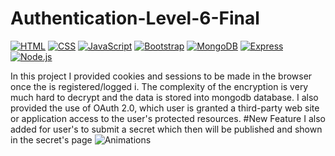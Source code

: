 # Authentication-Level-6-Final
[![HTML](https://img.shields.io/badge/HTML-239120?style=for-the-badge&logo=html5&logoColor=white)](https://html.com/)
[![CSS](https://img.shields.io/badge/CSS-239120?&style=for-the-badge&logo=css3&logoColor=white)](https://www.free-css.com/)
[![JavaScript](https://img.shields.io/badge/JavaScript-F7DF1E?style=for-the-badge&logo=javascript&logoColor=black)](https://www.javascript.com/)
[![Bootstrap](https://img.shields.io/badge/Bootstrap-563D7C?style=for-the-badge&logo=bootstrap&logoColor=white)](https://getbootstrap.com/)
[![MongoDB](
https://img.shields.io/badge/MongoDB-4EA94B?style=for-the-badge&logo=mongodb&logoColor=white)](https://www.mongodb.com/)
[![Express](https://img.shields.io/badge/Express.js-404D59?style=for-the-badge)](http://expressjs.com/)
[![Node.js](https://img.shields.io/badge/Node.js-43853D?style=for-the-badge&logo=node.js&logoColor=white)](https://nodejs.org/)

In this project I provided cookies and sessions to be made in the browser once the is registered/logged i.
The complexity of the encryption is very much hard to decrypt and the data is stored into mongodb database.
I also provided the use of OAuth 2.0, which user is granted a third-party web site or application access to the user's 
protected resources.
#New Feature
I also added for user's to submit a secret which then will be published and shown in the secret's page
![Animations](https://user-images.githubusercontent.com/106253049/178099589-9e19d347-d159-4d9d-a5d8-698548e36e73.gif)
